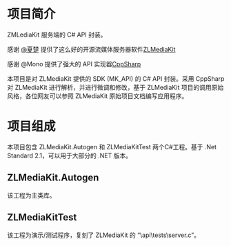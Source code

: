 # 项目简介
 ZMLediaKit 服务端的 C# API 封装。
 
 感谢 [@夏楚](https://github.com/xia-chu) 提供了这么好的开源流媒体服务器软件[ZLMediaKit ](https://github.com/ZLMediaKit/ZLMediaKit)
 
 感谢 @Mono 提供了强大的 API 实现器[CppSharp](https://github.com/mono/CppSharp)
 
 本项目是对 ZLMediaKit 提供的 SDK (MK_API) 的 C# API 封装。采用 CppSharp 对 ZLMediaKit 进行解析，并进行微调和修改，基于 ZLMediaKit 项目的调用原始风格，各位网友可以参照 ZLMediaKit 原始项目文档编写应用程序。
 
# 项目组成
 本项目包含 ZLMediaKit.Autogen 和 ZLMediaKitTest 两个C#工程。基于 .Net Standard 2.1，可以用于大部分的 .NET 版本。
 ## ZLMediaKit.Autogen
 该工程为主类库。
 
 ## ZLMediaKitTest
 该工程为演示/测试程序，复刻了 ZLMediaKit 的 “\api\tests\server.c”。
